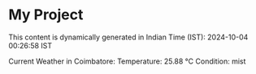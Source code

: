 # My Project

This content is dynamically generated in Indian Time (IST): 2024-10-04 00:26:58 IST


Current Weather in Coimbatore:
Temperature: 25.88 °C
Condition: mist
